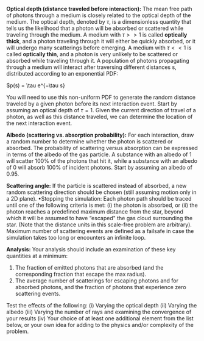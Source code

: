 
**Optical depth (distance traveled before interaction):** 
The mean free path of photons through a medium is closely related to the optical depth of the 
medium. The optical depth, denoted by $\tau$, is a dimensionless quantity that tells us the 
likelihood that a photon will be absorbed or scattered while traveling through the medium. A
medium with $\tau >>1$ is called __optically thick__, and a photon traveling through it will
either be quickly absorbed, or it will undergo many scatterings before emerging. A medium
with $τ<<1$ is called __optically thin__, and a photon is very unlikely to be scattered or
absorbed while traveling through it. A population of photons propagating through a medium 
will interact after traversing different distances s, distributed according to an exponential PDF:

$p(s) = \tau e^{−\tau s}

You will need to use this non-uniform PDF to generate the random distance traveled
by a given photon before its next interaction event. Start by assuming an optical
depth of $\tau = 1$. Given the current direction of travel of a photon, as well as this
distance traveled, we can determine the location of the next interaction event.

**Albedo (scattering vs. absorption probability):**
For each interaction, draw a random number to determine whether the photon is scattered or absorbed. 
The probability of scattering versus absorption can be expressed in terms of the albedo of the
gas particle. A substance with an albedo of 1 will scatter 100% of the photons that
hit it, while a substance with an albedo of 0 will absorb 100% of incident photons.
Start by assuming an albedo of 0.95.

**Scattering angle:** If the particle is scattered instead of absorbed, a new random
scattering direction should be chosen (still assuming motion only in a 2D plane).
•Stopping the simulation: Each photon path should be traced until one of the following criteria
is met: (i) the photon is absorbed, or (ii) the photon reaches a predefined maximum distance 
from the star, beyond which it will be assumed to have “escaped" the gas cloud surrounding the 
star. (Note that the distance units in this scale-free problem are arbitrary). Maximum number
of scattering events are defined as a failsafe in case the simulation takes too long or 
encounters an infinite loop.

**Analysis:**
Your analysis should include an examination of these key quantities at a minimum:
1. The fraction of emitted photons that are absorbed (and the corresponding fraction that escape the max radius).
2. The average number of scatterings for escaping photons and for absorbed photons, and 
the fraction of photons that experience zero scattering events.

Test the effects of the following:
(i) Varying the optical depth
(ii) Varying the albedo
(iii) Varying the number of rays and examining the convergence of your results
(iv) Your choice of at least one additional element from the list below, or your own
idea for adding to the physics and/or complexity of the problem.
